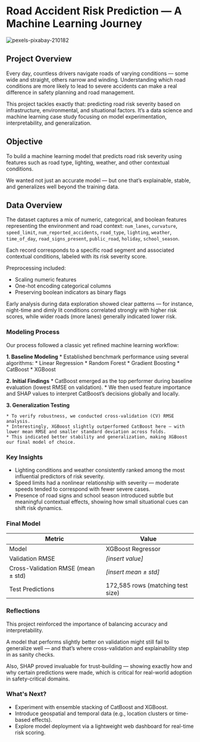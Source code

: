 # Road Accident Risk Prediction — A Machine Learning Journey

![pexels-pixabay-210182](https://github.com/user-attachments/assets/aaef8460-bee9-453c-8ecc-1c49ba5b4032)

## Project Overview

Every day, countless drivers navigate roads of varying conditions — some wide and straight, others narrow and winding. Understanding which road conditions are more likely to lead to severe accidents can make a real difference in safety planning and road management.

This project tackles exactly that: predicting road risk severity based on infrastructure, environmental, and situational factors.
It’s a data science and machine learning case study focusing on model experimentation, interpretability, and generalization.

## Objective

To build a machine learning model that predicts road risk severity using features such as road type, lighting, weather, and other contextual conditions.

We wanted not just an accurate model — but one that’s explainable, stable, and generalizes well beyond the training data.

## Data Overview

The dataset captures a mix of numeric, categorical, and boolean features representing the environment and road context:
`num_lanes`, `curvature`, `speed_limit`, `num_reported_accidents`, `road_type`, `lighting`, `weather`, `time_of_day`, `road_signs_present`, `public_road`, `holiday`, `school_season`.

Each record corresponds to a specific road segment and associated contextual conditions, labeled with its risk severity score.

Preprocessing included:
* Scaling numeric features
* One-hot encoding categorical columns
* Preserving boolean indicators as binary flags

Early analysis during data exploration showed clear patterns — for instance, night-time and dimly lit conditions correlated strongly with higher risk scores, while wider roads (more lanes) generally indicated lower risk.


### Modeling Process

Our process followed a classic yet refined machine learning workflow:

**1. Baseline Modeling**
    * Established benchmark performance using several algorithms:
        * Linear Regression
        * Random Forest
        * Gradient Boosting
        * CatBoost
        * XGBoost

**2. Initial Findings**
    * CatBoost emerged as the top performer during baseline evaluation (lowest RMSE on validation).
    * We then used feature importance and SHAP values to interpret CatBoost’s decisions globally and locally.

**3. Generalization Testing**

    * To verify robustness, we conducted cross-validation (CV) RMSE analysis.
    * Interestingly, XGBoost slightly outperformed CatBoost here — with lower mean RMSE and smaller standard deviation across folds.
    * This indicated better stability and generalization, making XGBoost our final model of choice.

### Key Insights
* Lighting conditions and weather consistently ranked among the most influential predictors of risk severity.
* Speed limits had a nonlinear relationship with severity — moderate speeds tended to correspond with fewer severe cases.
* Presence of road signs and school season introduced subtle but meaningful contextual effects, showing how small situational cues can shift risk dynamics.

### Final Model

| Metric                             | Value                             |
| ---------------------------------- | --------------------------------- |
| Model                              | XGBoost Regressor                 |
| Validation RMSE                    | *[insert value]*                  |
| Cross-Validation RMSE (mean ± std) | *[insert mean ± std]*             |
| Test Predictions                   | 172,585 rows (matching test size) |

### Reflections
This project reinforced the importance of balancing accuracy and interpretability.

A model that performs slightly better on validation might still fail to generalize well — and that’s where cross-validation and explainability step in as sanity checks.

Also, SHAP proved invaluable for trust-building — showing exactly how and why certain predictions were made, which is critical for real-world adoption in safety-critical domains.

### What's Next?
* Experiment with ensemble stacking of CatBoost and XGBoost.
* Introduce geospatial and temporal data (e.g., location clusters or time-based effects).
* Explore model deployment via a lightweight web dashboard for real-time risk scoring.
